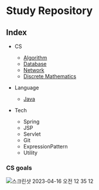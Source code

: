 # Study Repository

## Index
* CS
  * [Algorithm](https://github.com/ChangDaeJun/study/tree/main/computerScience/algorithm)
  * [Database](https://github.com/ChangDaeJun/study/blob/main/computerScience/database(new)/databaseSystem.md)
  * [Network](https://github.com/ChangDaeJun/study/tree/main/computerScience/network)
  * [Discrete Mathematics](https://github.com/ChangDaeJun/study/blob/main/computerScience/discreteMathematics/discretemathematics.md)


* Language
  * [Java](https://github.com/ChangDaeJun/study/tree/main/language/Java)


* Tech
  * Spring
  * JSP
  * Servlet
  * Git
  * ExpressionPattern
  * Utility

### CS goals
![스크린샷 2023-04-16 오전 12 35 12](https://user-images.githubusercontent.com/97227920/235077332-c1ebf028-b7ff-4225-b4b4-db982508f7de.png)

